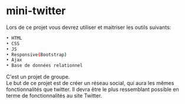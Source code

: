 # mini-twitter
Lors de ce projet vous devrez utiliser et maitriser les outils suivants:
```bash
• HTML
• CSS
• JS
• Responsive(Bootstrap) 
• Ajax
• Base de données relationnel
```
C'est un projet de groupe.<br>
Le but de ce projet est de créer un réseau social, qui aura les mêmes fonctionnalités que twitter. Il devra être le plus
ressemblant possible en terme de fonctionnalités au site Twitter.
